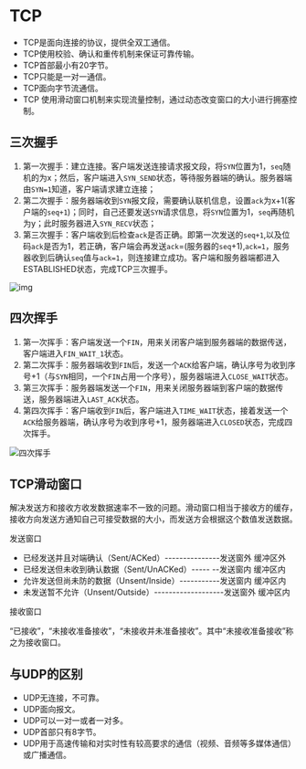 # TCP

- TCP是面向连接的协议，提供全双工通信。
- TCP使用校验、确认和重传机制来保证可靠传输。
- TCP首部最小有20字节。
- TCP只能是一对一通信。
- TCP面向字节流通信。
- TCP 使用滑动窗口机制来实现流量控制，通过动态改变窗口的大小进行拥塞控制。

## 三次握手

1. 第一次握手：建立连接。客户端发送连接请求报文段，将`SYN`位置为1，`seq`随机的为x；然后，客户端进入`SYN_SEND`状态，等待服务器端的确认。服务器端由`SYN=1`知道，客户端请求建立连接；
2. 第二次握手：服务器端收到`SYN`报文段，需要确认联机信息，设置`ack`为x+1(客户端的`seq+1`)；同时，自己还要发送`SYN`请求信息，将`SYN`位置为1，`seq`再随机为y；此时服务器进入`SYN_RECV`状态；
3. 第三次握手：客户端收到后检查`ack`是否正确。即第一次发送的`seq+1`,以及位码`ack`是否为1，若正确，客户端会再发送`ack`=(服务器的`seq`+1),`ack=1`，服务器收到后确认`seq`值与`ack=1`，则连接建立成功。客户端和服务器端都进入ESTABLISHED状态，完成TCP三次握手。

![img](https://imgconvert.csdnimg.cn/aHR0cDovL2ltZy5ibG9nLmNzZG4ubmV0LzIwMTcwNjA1MTEwNDA1NjY2?x-oss-process=image/format,png)

## 四次挥手

1. 第一次挥手：客户端发送一个`FIN`，用来关闭客户端到服务器端的数据传送，客户端进入`FIN_WAIT_1`状态。
2. 第二次挥手：服务器端收到`FIN`后，发送一个`ACK`给客户端，确认序号为收到序号+1（与`SYN`相同，一个`FIN`占用一个序号），服务器端进入`CLOSE_WAIT`状态。
3. 第三次挥手：服务器端发送一个`FIN`，用来关闭服务器端到客户端的数据传送，服务器端进入`LAST_ACK`状态。
4. 第四次挥手：客户端收到`FIN`后，客户端进入`TIME_WAIT`状态，接着发送一个`ACK`给服务器端，确认序号为收到序号+1，服务器端进入`CLOSED`状态，完成四次挥手。

![四次挥手](https://imgconvert.csdnimg.cn/aHR0cDovL2ltZy5ibG9nLmNzZG4ubmV0LzIwMTcwNjA2MDg0ODUxMjcy?x-oss-process=image/format,png)

## TCP滑动窗口

解决发送方和接收方收发数据速率不一致的问题。滑动窗口相当于接收方的缓存，接收方向发送方通知自己可接受数据的大小，而发送方会根据这个数值发送数据。

发送窗口

- 已经发送并且对端确认（Sent/ACKed）---------------发送窗外 缓冲区外
- 已经发送但未收到确认数据（Sent/UnACKed）----- --发送窗内 缓冲区内
- 允许发送但尚未防的数据（Unsent/Inside）-----------发送窗内 缓冲区内
- 未发送暂不允许（Unsent/Outside）-------------------发送窗外 缓冲区内

接收窗口

“已接收”，“未接收准备接收”，“未接收并未准备接收”。其中“未接收准备接收”称之为接收窗口。

## 与UDP的区别

- UDP无连接，不可靠。
- UDP面向报文。
- UDP可以一对一或者一对多。
- UDP首部只有8字节。
- UDP用于高速传输和对实时性有较高要求的通信（视频、音频等多媒体通信）或广播通信。